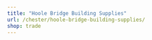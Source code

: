 ```yaml
---
title: "Hoole Bridge Building Supplies"
url: /chester/hoole-bridge-building-supplies/
shop: trade
---
```

